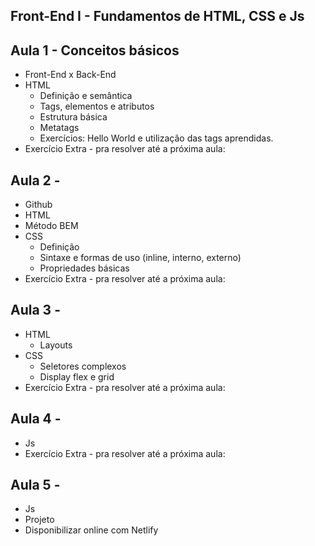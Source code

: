 ## Front-End I - Fundamentos de HTML, CSS e Js

## Aula 1 - Conceitos básicos
* Front-End x Back-End
* HTML 
    * Definição e semântica
    * Tags, elementos e atributos
    * Estrutura básica
    * Metatags
    * Exercícios: Hello World e utilização das tags aprendidas.
* Exercício Extra - pra resolver até a próxima aula: 

## Aula 2 -
* Github
* HTML
* Método BEM
* CSS
    * Definição
    * Sintaxe e formas de uso (inline, interno, externo)
    * Propriedades básicas
* Exercício Extra - pra resolver até a próxima aula: 

## Aula 3 -
* HTML
    * Layouts
* CSS
    * Seletores complexos
    * Display flex e grid
* Exercício Extra - pra resolver até a próxima aula: 

## Aula 4 -
* Js
* Exercício Extra - pra resolver até a próxima aula: 

## Aula 5 -
* Js
* Projeto
* Disponibilizar online com Netlify
